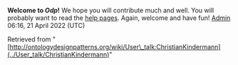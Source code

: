 __Welcome to _Odp_!__ We hope you will contribute much and well. 
You will probably want to read the [help pages](http://ontologydesignpatterns.org/wiki/Help:Contents "Help:Contents"). Again, welcome and have fun! [Admin](../User/ValentinaPresutti "User:ValentinaPresutti") 06:16, 21 April 2022 (UTC)





Retrieved from "[http://ontologydesignpatterns.org/wiki/User\_talk:ChristianKindermann](../User_talk/ChristianKindermann)"